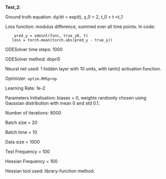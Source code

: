 **Test_2**:

Ground truth equation: dy/dt = exp(t), y_0 = 2, t_0 &lt; t &lt;t_1

Loss function: modulus difference, summed over all time points. In code:


```
    pred_y = odeint(func, true_y0, t)
   loss = torch.mean(torch.abs(pred_y - true_y))
```


ODESolver time steps: 1000

ODESolver method: dopri5

Neural net used: 1 hidden layer with 10 units, with tanh() activation function. 

Optimizer: <code>optim.RMSprop</code>

Learning Rate: 1e-2

Parameters Initialisation: biases = 0, weights randomly chosen using Gaussian distribution with mean 0 and std 0.1.

Number of iterations: 8000

Batch size = 20

Batch time = 10

Data size = 1000

Test Frequency = 100

Hessian Frequency = 100

Hessian tool used: library-function method.
